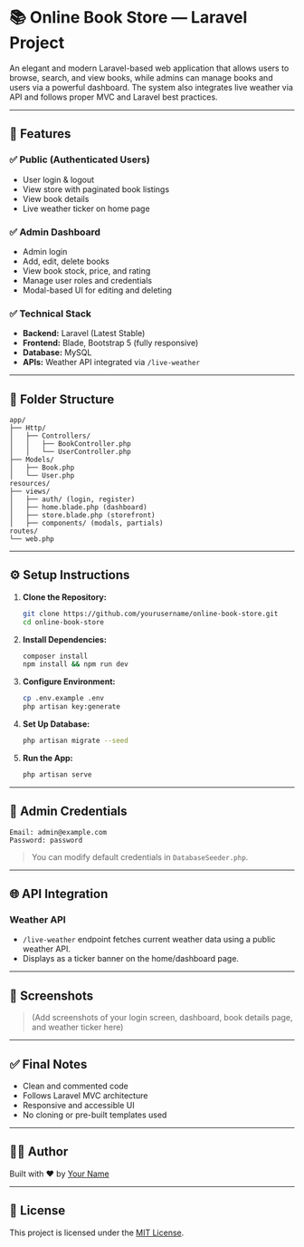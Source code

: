 # 📚 Online Book Store — Laravel Project

An elegant and modern Laravel-based web application that allows users to browse, search, and view books, while admins can manage books and users via a powerful dashboard. The system also integrates live weather via API and follows proper MVC and Laravel best practices.

---

## 🚀 Features

### ✅ Public (Authenticated Users)
- User login & logout
- View store with paginated book listings
- View book details
- Live weather ticker on home page

### ✅ Admin Dashboard
- Admin login
- Add, edit, delete books
- View book stock, price, and rating
- Manage user roles and credentials
- Modal-based UI for editing and deleting

### ✅ Technical Stack
- **Backend:** Laravel (Latest Stable)
- **Frontend:** Blade, Bootstrap 5 (fully responsive)
- **Database:** MySQL
- **APIs:** Weather API integrated via `/live-weather`

---

## 📂 Folder Structure

```plaintext
app/
├── Http/
│   ├── Controllers/
│   │   ├── BookController.php
│   │   └── UserController.php
├── Models/
│   ├── Book.php
│   └── User.php
resources/
├── views/
│   ├── auth/ (login, register)
│   ├── home.blade.php (dashboard)
│   ├── store.blade.php (storefront)
│   ├── components/ (modals, partials)
routes/
└── web.php
```

---

## ⚙️ Setup Instructions

1. **Clone the Repository:**
   ```bash
   git clone https://github.com/yourusername/online-book-store.git
   cd online-book-store
   ```

2. **Install Dependencies:**
   ```bash
   composer install
   npm install && npm run dev
   ```

3. **Configure Environment:**
   ```bash
   cp .env.example .env
   php artisan key:generate
   ```

4. **Set Up Database:**
   ```bash
   php artisan migrate --seed
   ```

5. **Run the App:**
   ```bash
   php artisan serve
   ```

---

## 🔐 Admin Credentials

```plaintext
Email: admin@example.com
Password: password
```

> You can modify default credentials in `DatabaseSeeder.php`.

---

## 🌐 API Integration

### Weather API
- `/live-weather` endpoint fetches current weather data using a public weather API.
- Displays as a ticker banner on the home/dashboard page.

---

## 📸 Screenshots

> (Add screenshots of your login screen, dashboard, book details page, and weather ticker here)

---

## ✅ Final Notes

- Clean and commented code
- Follows Laravel MVC architecture
- Responsive and accessible UI
- No cloning or pre-built templates used

---

## 🧑‍💻 Author

Built with ❤️ by [Your Name](https://github.com/yourusername)

---

## 📜 License

This project is licensed under the [MIT License](LICENSE).
